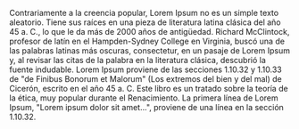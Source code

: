 Contrariamente a la creencia popular, Lorem Ipsum no es un simple texto aleatorio. Tiene sus raíces en una 
pieza de literatura latina clásica del año 45 a. C., lo que le da más de 2000 años de antigüedad. Richard 
McClintock, profesor de latín en el Hampden-Sydney College en Virginia, buscó una de las palabras latinas más 
oscuras, consectetur, en un pasaje de Lorem Ipsum y, al revisar las citas de la palabra en la literatura 
clásica, descubrió la fuente indudable. Lorem Ipsum proviene de las secciones 1.10.32 y 1.10.33 de "de Finibus 
Bonorum et Malorum" (Los extremos del bien y del mal) de Cicerón, escrito en el año 45 a. C. Este libro es un 
tratado sobre la teoría de la ética, muy popular durante el Renacimiento. La primera línea de Lorem Ipsum, 
"Lorem ipsum dolor sit amet...", proviene de una línea en la sección 1.10.32.